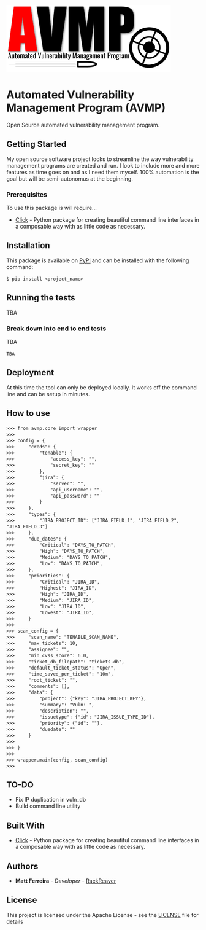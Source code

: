 ![Alt text](logo.png?raw=true "logo")

# Automated Vulnerability Management Program (AVMP)

Open Source automated vulnerability management program.

## Getting Started

My open source software project looks to streamline the way vulnerability management programs are created and run. I look to include more and more features as time goes on and as I need them myself. 100% automation is the goal but will be semi-autonomus at the beginning.

### Prerequisites

To use this package is will require...

* [Click](https://click.palletsprojects.com/) - Python package for creating beautiful command line interfaces in a composable way with as little code as necessary.

## Installation

This package is available on [PyPi](https://pypi.org) and can be installed with the following command:

```
$ pip install <project_name>
```

## Running the tests

TBA

### Break down into end to end tests

TBA

```
TBA
```

## Deployment

At this time the tool can only be deployed locally. It works off the command line and can be setup in minutes.

## How to use
```
>>> from avmp.core import wrapper
>>> 
>>> config = {
>>>     "creds": {
>>>         "tenable": {
>>>             "access_key": "",
>>>             "secret_key": ""
>>>         },
>>>         "jira": {
>>>             "server": "",
>>>             "api_username": "",
>>>             "api_password": ""
>>>         }
>>>     },
>>>     "types": {
>>>         "JIRA_PROJECT_ID": ["JIRA_FIELD_1", "JIRA_FIELD_2", "JIRA_FIELD_3"]
>>>     },
>>>     "due_dates": {
>>>         "Critical": "DAYS_TO_PATCH",
>>>         "High": "DAYS_TO_PATCH",
>>>         "Medium": "DAYS_TO_PATCH",
>>>         "Low": "DAYS_TO_PATCH",
>>>     },
>>>     "priorities": {
>>>         "Critical": "JIRA_ID",
>>>         "Highest": "JIRA_ID",
>>>         "High": "JIRA_ID",
>>>         "Medium": "JIRA_ID",
>>>         "Low": "JIRA_ID",
>>>         "Lowest": "JIRA_ID",
>>>     }
>>> 
>>> scan_config = {
>>>     "scan_name": "TENABLE_SCAN_NAME",
>>>     "max_tickets": 10,
>>>     "assignee": "",
>>>     "min_cvss_score": 6.0,
>>>     "ticket_db_filepath": "tickets.db",
>>>     "default_ticket_status": "Open",
>>>     "time_saved_per_ticket": "10m",
>>>     "root_ticket": "",
>>>     "comments": [],
>>>     "data": {
>>>         "project": {"key": "JIRA_PROJECT_KEY"},
>>>         "summary": "Vuln: ",
>>>         "description": "",
>>>         "issuetype": {"id": "JIRA_ISSUE_TYPE_ID"},
>>>         "priority": {"id": ""},
>>>         "duedate": ""
>>>     }
>>>     
>>> }
>>> 
>>> wrapper.main(config, scan_config)
>>> 
```

## TO-DO
* Fix IP duplication in vuln_db
* Build command line utility

## Built With

* [Click](https://click.palletsprojects.com/) - Python package for creating beautiful command line interfaces in a composable way with as little code as necessary.

## Authors

* **Matt Ferreira** - *Developer* - [RackReaver](https://github.com/RackReaver)

## License

This project is licensed under the Apache License - see the [LICENSE](LICENSE) file for details